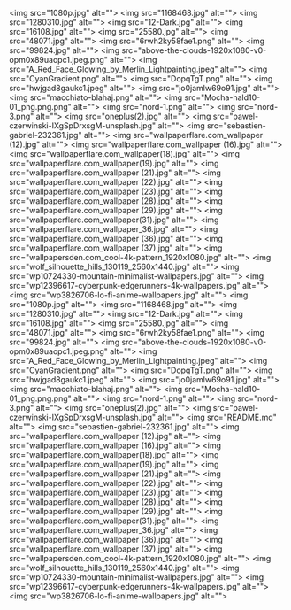 <img src="1080p.jpg" alt=""\>
<img src="1168468.jpg" alt=""\>
<img src="1280310.jpg" alt=""\>
<img src="12-Dark.jpg" alt=""\>
<img src="16108.jpg" alt=""\>
<img src="25580.jpg" alt=""\>
<img src="48071.jpg" alt=""\>
<img src="6rwh2ky58fae1.png" alt=""\>
<img src="99824.jpg" alt=""\>
<img src="above-the-clouds-1920x1080-v0-opm0x89uaopc1.jpeg.png" alt=""\>
<img src="A_Red_Face_Glowing_by_Merlin_Lightpainting.jpeg" alt=""\>
<img src="CyanGradient.png" alt=""\>
<img src="DopqTgT.png" alt=""\>
<img src="hwjgad8gaukc1.jpeg" alt=""\>
<img src="jo0jamlw69o91.jpg" alt=""\>
<img src="macchiato-blahaj.png" alt=""\>
<img src="Mocha-hald10-01_png.png.png" alt=""\>
<img src="nord-1.png" alt=""\>
<img src="nord-3.png" alt=""\>
<img src="oneplus(2).jpg" alt=""\>
<img src="pawel-czerwinski-IXgSpDrxsgM-unsplash.jpg" alt=""\>
<img src="sebastien-gabriel-232361.jpg" alt=""\>
<img src="wallpaperflare.com_wallpaper (12).jpg" alt=""\>
<img src="wallpaperflare.com_wallpaper (16).jpg" alt=""\>
<img src="wallpaperflare.com_wallpaper(18).jpg" alt=""\>
<img src="wallpaperflare.com_wallpaper(19).jpg" alt=""\>
<img src="wallpaperflare.com_wallpaper (21).jpg" alt=""\>
<img src="wallpaperflare.com_wallpaper (22).jpg" alt=""\>
<img src="wallpaperflare.com_wallpaper (23).jpg" alt=""\>
<img src="wallpaperflare.com_wallpaper (28).jpg" alt=""\>
<img src="wallpaperflare.com_wallpaper (29).jpg" alt=""\>
<img src="wallpaperflare.com_wallpaper(31).jpg" alt=""\>
<img src="wallpaperflare.com_wallpaper_36.jpg" alt=""\>
<img src="wallpaperflare.com_wallpaper (36).jpg" alt=""\>
<img src="wallpaperflare.com_wallpaper (37).jpg" alt=""\>
<img src="wallpapersden.com_cool-4k-pattern_1920x1080.jpg" alt=""\>
<img src="wolf_silhouette_hills_130119_2560x1440.jpg" alt=""\>
<img src="wp10724330-mountain-minimalist-wallpapers.jpg" alt=""\>
<img src="wp12396617-cyberpunk-edgerunners-4k-wallpapers.jpg" alt=""\>
<img src="wp3826706-lo-fi-anime-wallpapers.jpg" alt=""\>
<img src="1080p.jpg" alt=""\>
<img src="1168468.jpg" alt=""\>
<img src="1280310.jpg" alt=""\>
<img src="12-Dark.jpg" alt=""\>
<img src="16108.jpg" alt=""\>
<img src="25580.jpg" alt=""\>
<img src="48071.jpg" alt=""\>
<img src="6rwh2ky58fae1.png" alt=""\>
<img src="99824.jpg" alt=""\>
<img src="above-the-clouds-1920x1080-v0-opm0x89uaopc1.jpeg.png" alt=""\>
<img src="A_Red_Face_Glowing_by_Merlin_Lightpainting.jpeg" alt=""\>
<img src="CyanGradient.png" alt=""\>
<img src="DopqTgT.png" alt=""\>
<img src="hwjgad8gaukc1.jpeg" alt=""\>
<img src="jo0jamlw69o91.jpg" alt=""\>
<img src="macchiato-blahaj.png" alt=""\>
<img src="Mocha-hald10-01_png.png.png" alt=""\>
<img src="nord-1.png" alt=""\>
<img src="nord-3.png" alt=""\>
<img src="oneplus(2).jpg" alt=""\>
<img src="pawel-czerwinski-IXgSpDrxsgM-unsplash.jpg" alt=""\>
<img src="README.md" alt=""\>
<img src="sebastien-gabriel-232361.jpg" alt=""\>
<img src="wallpaperflare.com_wallpaper (12).jpg" alt=""\>
<img src="wallpaperflare.com_wallpaper (16).jpg" alt=""\>
<img src="wallpaperflare.com_wallpaper(18).jpg" alt=""\>
<img src="wallpaperflare.com_wallpaper(19).jpg" alt=""\>
<img src="wallpaperflare.com_wallpaper (21).jpg" alt=""\>
<img src="wallpaperflare.com_wallpaper (22).jpg" alt=""\>
<img src="wallpaperflare.com_wallpaper (23).jpg" alt=""\>
<img src="wallpaperflare.com_wallpaper (28).jpg" alt=""\>
<img src="wallpaperflare.com_wallpaper (29).jpg" alt=""\>
<img src="wallpaperflare.com_wallpaper(31).jpg" alt=""\>
<img src="wallpaperflare.com_wallpaper_36.jpg" alt=""\>
<img src="wallpaperflare.com_wallpaper (36).jpg" alt=""\>
<img src="wallpaperflare.com_wallpaper (37).jpg" alt=""\>
<img src="wallpapersden.com_cool-4k-pattern_1920x1080.jpg" alt=""\>
<img src="wolf_silhouette_hills_130119_2560x1440.jpg" alt=""\>
<img src="wp10724330-mountain-minimalist-wallpapers.jpg" alt=""\>
<img src="wp12396617-cyberpunk-edgerunners-4k-wallpapers.jpg" alt=""\>
<img src="wp3826706-lo-fi-anime-wallpapers.jpg" alt=""\>
<img src="1080p.jpg" alt=""/>
<img src="1168468.jpg" alt=""/>
<img src="1280310.jpg" alt=""/>
<img src="12-Dark.jpg" alt=""/>
<img src="16108.jpg" alt=""/>
<img src="25580.jpg" alt=""/>
<img src="48071.jpg" alt=""/>
<img src="6rwh2ky58fae1.png" alt=""/>
<img src="99824.jpg" alt=""/>
<img src="above-the-clouds-1920x1080-v0-opm0x89uaopc1.jpeg.png" alt=""/>
<img src="A_Red_Face_Glowing_by_Merlin_Lightpainting.jpeg" alt=""/>
<img src="CyanGradient.png" alt=""/>
<img src="DopqTgT.png" alt=""/>
<img src="hwjgad8gaukc1.jpeg" alt=""/>
<img src="jo0jamlw69o91.jpg" alt=""/>
<img src="macchiato-blahaj.png" alt=""/>
<img src="Mocha-hald10-01_png.png.png" alt=""/>
<img src="nord-1.png" alt=""/>
<img src="nord-3.png" alt=""/>
<img src="oneplus(2).jpg" alt=""/>
<img src="pawel-czerwinski-IXgSpDrxsgM-unsplash.jpg" alt=""/>
<img src="README.md" alt=""/>
<img src="sebastien-gabriel-232361.jpg" alt=""/>
<img src="wallpaperflare.com_wallpaper (12).jpg" alt=""/>
<img src="wallpaperflare.com_wallpaper (16).jpg" alt=""/>
<img src="wallpaperflare.com_wallpaper(18).jpg" alt=""/>
<img src="wallpaperflare.com_wallpaper(19).jpg" alt=""/>
<img src="wallpaperflare.com_wallpaper (21).jpg" alt=""/>
<img src="wallpaperflare.com_wallpaper (22).jpg" alt=""/>
<img src="wallpaperflare.com_wallpaper (23).jpg" alt=""/>
<img src="wallpaperflare.com_wallpaper (28).jpg" alt=""/>
<img src="wallpaperflare.com_wallpaper (29).jpg" alt=""/>
<img src="wallpaperflare.com_wallpaper(31).jpg" alt=""/>
<img src="wallpaperflare.com_wallpaper_36.jpg" alt=""/>
<img src="wallpaperflare.com_wallpaper (36).jpg" alt=""/>
<img src="wallpaperflare.com_wallpaper (37).jpg" alt=""/>
<img src="wallpapersden.com_cool-4k-pattern_1920x1080.jpg" alt=""/>
<img src="wolf_silhouette_hills_130119_2560x1440.jpg" alt=""/>
<img src="wp10724330-mountain-minimalist-wallpapers.jpg" alt=""/>
<img src="wp12396617-cyberpunk-edgerunners-4k-wallpapers.jpg" alt=""/>
<img src="wp3826706-lo-fi-anime-wallpapers.jpg" alt=""/>
